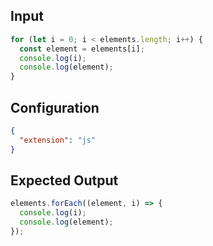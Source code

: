
## Input
```javascript input
for (let i = 0; i < elements.length; i++) {
  const element = elements[i];
  console.log(i);
  console.log(element);
}
```

## Configuration
```json configuration
{
  "extension": "js"
}
```

## Expected Output
```javascript expected output
elements.forEach((element, i) => {
  console.log(i);
  console.log(element);
});
```
